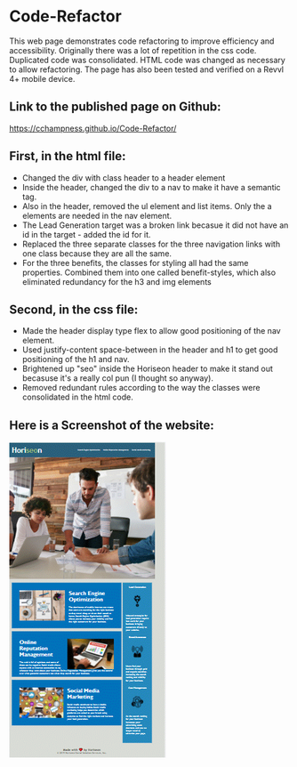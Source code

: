 # Code-Refactor
This web page demonstrates code refactoring to improve efficiency and accessibility.  Originally there was a lot of repetition in the css code.  Duplicated code was consolidated.  HTML code was changed as necessary to allow refactoring.  The page has also been tested and verified on a Revvl 4+ mobile device.
## Link to the published page on Github:
https://cchampness.github.io/Code-Refactor/ 
## First, in the html file:
- Changed the div with class header to a header element
- Inside the header, changed the div to a nav to make it have a semantic tag. 
- Also in the header, removed the ul element and list items.  Only the a elements are needed
  in the nav element.
- The Lead Generation target was a broken link becasue it did not have an id in the target - added the id for it.
- Replaced the three separate classes for the three navigation links with one class because they are all the same.
- For the three benefits, the classes for styling all had the same properties.  Combined them into one called benefit-styles, which also eliminated redundancy for the h3 and img elements

## Second, in the css file:
- Made the header display type flex to allow good positioning of the nav element.
- Used justify-content space-between in the header and h1 to get good positioning of the h1 and nav.
- Brightened up "seo" inside the Horiseon header to make it stand out becasuse it's a really col pun (I thought so anyway).
- Removed redundant rules according to the way the classes were consolidated in the html code.
## Here is a Screenshot of the website:
![plot](refactor.gif)